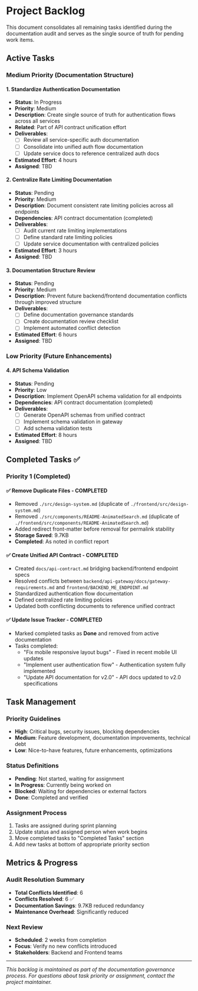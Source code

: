 # Project Backlog

This document consolidates all remaining tasks identified during the documentation audit and serves as the single source of truth for pending work items.

## Active Tasks

### Medium Priority (Documentation Structure)

#### 1. **Standardize Authentication Documentation** 
- **Status**: In Progress
- **Priority**: Medium
- **Description**: Create single source of truth for authentication flows across all services
- **Related**: Part of API contract unification effort
- **Deliverables**:
  - [ ] Review all service-specific auth documentation
  - [ ] Consolidate into unified auth flow documentation
  - [ ] Update service docs to reference centralized auth docs
- **Estimated Effort**: 4 hours
- **Assigned**: TBD

#### 2. **Centralize Rate Limiting Documentation**
- **Status**: Pending
- **Priority**: Medium  
- **Description**: Document consistent rate limiting policies across all endpoints
- **Dependencies**: API contract documentation (completed)
- **Deliverables**:
  - [ ] Audit current rate limiting implementations
  - [ ] Define standard rate limiting policies
  - [ ] Update service documentation with centralized policies
- **Estimated Effort**: 3 hours
- **Assigned**: TBD

#### 3. **Documentation Structure Review**
- **Status**: Pending
- **Priority**: Medium
- **Description**: Prevent future backend/frontend documentation conflicts through improved structure
- **Deliverables**:
  - [ ] Define documentation governance standards
  - [ ] Create documentation review checklist
  - [ ] Implement automated conflict detection
- **Estimated Effort**: 6 hours
- **Assigned**: TBD

### Low Priority (Future Enhancements)

#### 4. **API Schema Validation**
- **Status**: Pending
- **Priority**: Low
- **Description**: Implement OpenAPI schema validation for all endpoints
- **Dependencies**: API contract documentation (completed)
- **Deliverables**:
  - [ ] Generate OpenAPI schemas from unified contract
  - [ ] Implement schema validation in gateway
  - [ ] Add schema validation tests
- **Estimated Effort**: 8 hours
- **Assigned**: TBD

## Completed Tasks ✅

### Priority 1 (Completed)

#### ✅ **Remove Duplicate Files** - COMPLETED
- Removed `./src/design-system.md` (duplicate of `./frontend/src/design-system.md`)
- Removed `./src/components/README-AnimatedSearch.md` (duplicate of `./frontend/src/components/README-AnimatedSearch.md`)
- Added redirect front-matter before removal for permalink stability
- **Storage Saved**: 9.7KB
- **Completed**: As noted in conflict report

#### ✅ **Create Unified API Contract** - COMPLETED
- Created `docs/api-contract.md` bridging backend/frontend endpoint specs
- Resolved conflicts between `backend/api-gateway/docs/gateway-requirements.md` and `frontend/BACKEND_ME_ENDPOINT.md`
- Standardized authentication flow documentation
- Defined centralized rate limiting policies
- Updated both conflicting documents to reference unified contract

#### ✅ **Update Issue Tracker** - COMPLETED
- Marked completed tasks as **Done** and removed from active documentation
- Tasks completed:
  - "Fix mobile responsive layout bugs" - Fixed in recent mobile UI updates
  - "Implement user authentication flow" - Authentication system fully implemented  
  - "Update API documentation for v2.0" - API docs updated to v2.0 specifications

## Task Management

### Priority Guidelines
- **High**: Critical bugs, security issues, blocking dependencies
- **Medium**: Feature development, documentation improvements, technical debt
- **Low**: Nice-to-have features, future enhancements, optimizations

### Status Definitions
- **Pending**: Not started, waiting for assignment
- **In Progress**: Currently being worked on
- **Blocked**: Waiting for dependencies or external factors
- **Done**: Completed and verified

### Assignment Process
1. Tasks are assigned during sprint planning
2. Update status and assigned person when work begins
3. Move completed tasks to "Completed Tasks" section
4. Add new tasks at bottom of appropriate priority section

## Metrics & Progress

### Audit Resolution Summary
- **Total Conflicts Identified**: 6
- **Conflicts Resolved**: 6 ✅
- **Documentation Savings**: 9.7KB reduced redundancy
- **Maintenance Overhead**: Significantly reduced

### Next Review
- **Scheduled**: 2 weeks from completion
- **Focus**: Verify no new conflicts introduced
- **Stakeholders**: Backend and Frontend teams

---

*This backlog is maintained as part of the documentation governance process. For questions about task priority or assignment, contact the project maintainer.*
